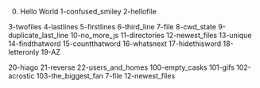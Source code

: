 0. Hello World
1-confused_smiley
2-hellofile

3-twofiles
4-lastlines
5-firstlines
6-third_line
7-file
8-cwd_state
9-duplicate_last_line
10-no_more_js
11-directories
12-newest_files
13-unique
14-findthatword
15-countthatword
16-whatsnext
17-hidethisword
18-letteronly
19-AZ

20-hiago
21-reverse
22-users_and_homes
100-empty_casks
101-gifs
102-acrostic
103-the_biggest_fan
7-file
12-newest_files
